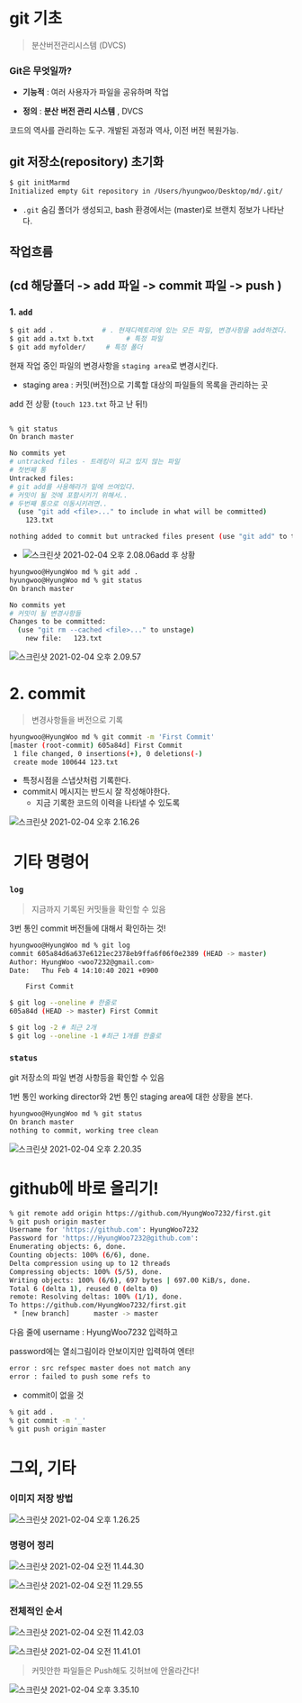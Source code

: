 # git 기초

> 분산버전관리시스템 (DVCS)

### Git은 무엇일까?

* **기능적** : 여러 사용자가 파일을 공유하며 작업

* **정의** : **분산** **버전 관리 시스템** , DVCS

코드의 역사를 관리하는 도구. 개발된 과정과 역사, 이전 버전 복원가능.



## git 저장소(repository) 초기화

```bash
$ git initMarmd
Initialized empty Git repository in /Users/hyungwoo/Desktop/md/.git/
```

* `.git` 숨김 폴더가 생성되고, bash 환경에서는 (master)로 브랜치 정보가 나타난다.



## 작업흐름 

## (cd 해당폴더 -> add 파일 -> commit 파일 -> push )

### 1. `add`

```bash
$ git add .            # . 현재디렉토리에 있는 모든 파일, 변경사항을 add하겠다.
$ git add a.txt b.txt        # 특정 파일
$ git add myfolder/     # 특정 폴더
```



현재 작업 중인 파일의 변경사항을 `staging area`로 변경시킨다.

* staging area : 커밋(버전)으로 기록할 대상의 파일들의 목록을 관리하는 곳

add 전 상황 (`touch 123.txt` 하고 난 뒤!)

```bash

% git status
On branch master

No commits yet
# untracked files - 트래킹이 되고 있지 않는 파일
# 첫번째 통
Untracked files:
# git add를 사용해라가 밑에 쓰여있다.
# 커밋이 될 것에 포함시키기 위해서..
# 두번째 통으로 이동시키려면..
  (use "git add <file>..." to include in what will be committed)
	123.txt

nothing added to commit but untracked files present (use "git add" to track)
```



* ![스크린샷 2021-02-04 오후 2.08.06](md-images/%E1%84%89%E1%85%B3%E1%84%8F%E1%85%B3%E1%84%85%E1%85%B5%E1%86%AB%E1%84%89%E1%85%A3%E1%86%BA%202021-02-04%20%E1%84%8B%E1%85%A9%E1%84%92%E1%85%AE%202.08.06.png)add 후 상황

```bash
hyungwoo@HyungWoo md % git add .
hyungwoo@HyungWoo md % git status
On branch master

No commits yet
# 커밋이 될 변경사항들
Changes to be committed:
  (use "git rm --cached <file>..." to unstage)
	new file:   123.txt
```

![스크린샷 2021-02-04 오후 2.09.57](md-images/%E1%84%89%E1%85%B3%E1%84%8F%E1%85%B3%E1%84%85%E1%85%B5%E1%86%AB%E1%84%89%E1%85%A3%E1%86%BA%202021-02-04%20%E1%84%8B%E1%85%A9%E1%84%92%E1%85%AE%202.09.57.png)



# 2. commit

> 변경사항들을 버전으로 기록

```bash
hyungwoo@HyungWoo md % git commit -m 'First Commit'
[master (root-commit) 605a84d] First Commit
 1 file changed, 0 insertions(+), 0 deletions(-)
 create mode 100644 123.txt
```

* 특정시점을 스냅샷처럼 기록한다.
* commit시 메시지는 반드시 잘 작성해야한다.
  * 지금 기록한 코드의 이력을 나타낼 수 있도록



![스크린샷 2021-02-04 오후 2.16.26](md-images/%E1%84%89%E1%85%B3%E1%84%8F%E1%85%B3%E1%84%85%E1%85%B5%E1%86%AB%E1%84%89%E1%85%A3%E1%86%BA%202021-02-04%20%E1%84%8B%E1%85%A9%E1%84%92%E1%85%AE%202.16.26.png)

#  기타 명령어

###  `log`

> 지금까지 기록된 커밋들을 확인할 수 있음

3번 통인 commit 버전들에 대해서 확인하는 것! 

```bash
hyungwoo@HyungWoo md % git log
commit 605a84d6a637e6121ec2378eb9ffa6f06f0e2389 (HEAD -> master)
Author: HyungWoo <woo7232@gmail.com>
Date:   Thu Feb 4 14:10:40 2021 +0900

    First Commit

$ git log --oneline # 한줄로
605a84d (HEAD -> master) First Commit

$ git log -2 # 최근 2개
$ git log --oneline -1 #최근 1개를 한줄로
```



### `status`

git 저장소의 파일 변경 사항등을 확인할 수 있음

1번 통인 working director와 2번 통인 staging area에 대한 상황을 본다. 

```bash
hyungwoo@HyungWoo md % git status
On branch master
nothing to commit, working tree clean

```

![스크린샷 2021-02-04 오후 2.20.35](/Users/hyungwoo/Desktop/%E1%84%89%E1%85%B3%E1%84%8F%E1%85%B3%E1%84%85%E1%85%B5%E1%86%AB%E1%84%89%E1%85%A3%E1%86%BA%202021-02-04%20%E1%84%8B%E1%85%A9%E1%84%92%E1%85%AE%202.20.35.png)

# github에 바로 올리기!

```bash
% git remote add origin https://github.com/HyungWoo7232/first.git
% git push origin master
Username for 'https://github.com': HyungWoo7232
Password for 'https://HyungWoo7232@github.com': 
Enumerating objects: 6, done.
Counting objects: 100% (6/6), done.
Delta compression using up to 12 threads
Compressing objects: 100% (5/5), done.
Writing objects: 100% (6/6), 697 bytes | 697.00 KiB/s, done.
Total 6 (delta 1), reused 0 (delta 0)
remote: Resolving deltas: 100% (1/1), done.
To https://github.com/HyungWoo7232/first.git
 * [new branch]      master -> master
```

다음 줄에 username : HyungWoo7232 입력하고

password에는 열쇠그림이라 안보이지만 입력하여 엔터!



```bash
error : src refspec master does not match any
error : failed to push some refs to
```

* commit이 없을 것

```bash
% git add .
% git commit -m '_'
% git push origin master
```





# 그외, 기타

### 이미지 저장 방법

![스크린샷 2021-02-04 오후 1.26.25](md-images/%E1%84%89%E1%85%B3%E1%84%8F%E1%85%B3%E1%84%85%E1%85%B5%E1%86%AB%E1%84%89%E1%85%A3%E1%86%BA%202021-02-04%20%E1%84%8B%E1%85%A9%E1%84%92%E1%85%AE%201.26.25-2427971.png)



### 명령어 정리

![스크린샷 2021-02-04 오전 11.44.30](md-images/%E1%84%89%E1%85%B3%E1%84%8F%E1%85%B3%E1%84%85%E1%85%B5%E1%86%AB%E1%84%89%E1%85%A3%E1%86%BA%202021-02-04%20%E1%84%8B%E1%85%A9%E1%84%8C%E1%85%A5%E1%86%AB%2011.44.30.png) 

![스크린샷 2021-02-04 오전 11.29.55](md-images/%E1%84%89%E1%85%B3%E1%84%8F%E1%85%B3%E1%84%85%E1%85%B5%E1%86%AB%E1%84%89%E1%85%A3%E1%86%BA%202021-02-04%20%E1%84%8B%E1%85%A9%E1%84%8C%E1%85%A5%E1%86%AB%2011.29.55.png)



### 전체적인 순서

![스크린샷 2021-02-04 오전 11.42.03](md-images/%E1%84%89%E1%85%B3%E1%84%8F%E1%85%B3%E1%84%85%E1%85%B5%E1%86%AB%E1%84%89%E1%85%A3%E1%86%BA%202021-02-04%20%E1%84%8B%E1%85%A9%E1%84%8C%E1%85%A5%E1%86%AB%2011.42.03.png)

![스크린샷 2021-02-04 오전 11.41.01](md-images/%E1%84%89%E1%85%B3%E1%84%8F%E1%85%B3%E1%84%85%E1%85%B5%E1%86%AB%E1%84%89%E1%85%A3%E1%86%BA%202021-02-04%20%E1%84%8B%E1%85%A9%E1%84%8C%E1%85%A5%E1%86%AB%2011.41.01.png)







> 커밋안한 파일들은 Push해도 깃허브에 안올라간다!

![스크린샷 2021-02-04 오후 3.35.10](md-images/%E1%84%89%E1%85%B3%E1%84%8F%E1%85%B3%E1%84%85%E1%85%B5%E1%86%AB%E1%84%89%E1%85%A3%E1%86%BA%202021-02-04%20%E1%84%8B%E1%85%A9%E1%84%92%E1%85%AE%203.35.10.png)